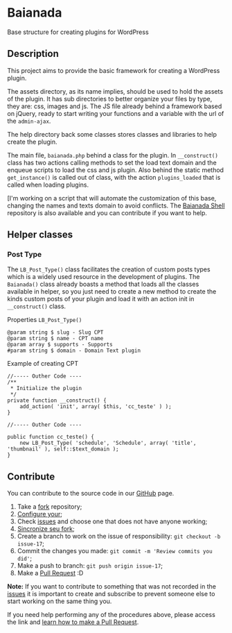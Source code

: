 # Baianada #

Base structure for creating plugins for WordPress

## Description ##

This project aims to provide the basic framework for creating a WordPress plugin.

The assets directory, as its name implies, should be used to hold the assets of the plugin. It has sub directories to better organize your files by type, they are: css, images and js. The JS file already behind a framework based on jQuery, ready to start writing your functions and a variable with the url of the `admin-ajax`.

The help directory back some classes stores classes and libraries to help create the plugin.

The main file, `baianada.php` behind a class for the plugin. In `__construct()` class has two actions calling methods to set the load text domain and the enqueue scripts to load the css and js plugin. Also behind the static method `get_instance()` is called out of class, with the action `plugins_loaded` that is called when loading plugins.

[I'm working on a script that will automate the customization of this base, changing the names and texts domain to avoid conflicts. The [Baianada Shell](https://github.com/leobaiano/baianada-shell) repository is also available and you can contribute if you want to help.

## Helper classes ##

### Post Type ###

The `LB_Post_Type()` class facilitates the creation of custom posts types which is a widely used resource in the development of plugins. The `Baianada()` class already boasts a method that loads all the classes available in helper, so you just need to create a new method to create the kinds custom posts of your plugin and load it with an action init in `__construct()` class.

Properties `LB_Post_Type()`

```
@param string $ slug - Slug CPT
@param string $ name - CPT name
@param array $ supports - Supports
#param string $ domain - Domain Text plugin
```

Example of creating CPT

```
//----- Outher Code ----
/**
 * Initialize the plugin
 */
private function __construct() {
	add_action( 'init', array( $this, 'cc_teste' ) );
}

//----- Outher Code ----

public function cc_teste() {
	new LB_Post_Type( 'schedule', 'Schedule', array( 'title', 'thumbnail' ), self::$text_domain );
}
```

## Contribute ##

You can contribute to the source code in our [GitHub](https://github.com/leobaiano/baianada) page.

1. Take a [fork](https://help.github.com/articles/fork-a-repo/) repository;
3. [Configure your](https://help.github.com/articles/configuring-a-remote-for-a-fork/);
2. Check [issues](https://github.com/WordPressBeloHorizonte/horizon-theme/issues) and choose one that does not have anyone working;
4. [Sincronize seu fork](https://help.github.com/articles/syncing-a-fork/);
2. Create a branch to work on the issue of responsibility: `git checkout -b issue-17`;
3. Commit the changes you made: `git commit -m 'Review commits you did'`;
4. Make a push to branch: `git push origin issue-17`;
5. Make a [Pull Request](https://help.github.com/articles/using-pull-requests/) :D

**Note:** If you want to contribute to something that was not recorded in the [issues](https://github.com/leobaiano/baianada/issues) it is important to create and subscribe to prevent someone else to start working on the same thing you.

If you need help performing any of the procedures above, please access the link and [learn how to make a Pull Request](https://help.github.com/articles/creating-a-pull-request/).

